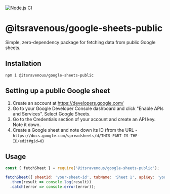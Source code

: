 ![Node.js CI](https://github.com/itsravenous/google-sheets-public/workflows/Node.js%20CI/badge.svg)

# @itsravenous/google-sheets-public
Simple, zero-dependency package for fetching data from public Google sheets.

## Installation
`npm i @itsravenous/google-sheets-public`

## Setting up a public Google sheet
1. Create an account at https://developers.google.com/
2. Go to your Google Developer Console dashboard and click "Enable APIs and Services". Select Google Sheets.
3. Go to the Credentials section of your account and create an API key. Note it down.
4. Create a Google sheet and note down its ID (from the URL - `https://docs.google.com/spreadsheets/d/THIS-PART-IS-THE-ID/edit#gid=0`)

## Usage
```js
const { fetchSheet } = require('@itsravenous/google-sheets-public');

fetchSheet({ sheetId: 'your-sheet-id', tabName: 'Sheet 1', apiKey: 'your-api-key' })
  .then(result => console.log(result))
  .catch(error => console.error(error));
```

